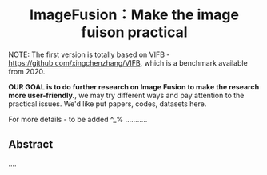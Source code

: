# <center>ImageFusion：Make the image fuison practical</center>
NOTE: The first version is totally based on VIFB - https://github.com/xingchenzhang/VIFB, which is a benchmark available from 2020. 

**OUR GOAL is to do further research on Image Fusion to make the research more user-friendly.**, we may try different ways and pay attention to the practical issues. We'd like put papers, codes, datasets here.

For more details - to be added ^_% ...........


## Abstract
....
